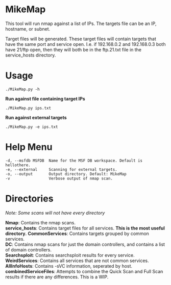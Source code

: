 # MikeMap

This tool will run nmap against a list of IPs. The targets file can be an IP, hostname, or subnet.  

Target files will be generated. These target files will contain targets that have the same port and service open. I.e. if 192.168.0.2 and 192.168.0.3 both have 21/ftp open, then they will both be in the ftp.21.txt file in the service_hosts directory.

# Usage

`./MikeMap.py -h`  

**Run against file containing target IPs**

`./MikeMap.py ips.txt`  

**Run against external targets**

`./MikeMap.py -e ips.txt`

# Help Menu
```
-d, --msfdb MSFDB  Name for the MSF DB workspace. Default is hellothere.
-e, --external     Scanning for external targets.
-o, --output       Output directory. Default: MikeMap
-v                 Verbose output of nmap scan.
```

# Directories
*Note: Some scans will not have every directory*

**Nmap**: Contains the nmap scans.  
**service_hosts**: Contains target files for all services. **This is the most useful directory.**
**CommonServices**: Contains targets grouped by common services.  
**DC**: Contains nmap scans for just the domain controllers, and contains a list of domain controllers.  
**Searchsploit**: Contains searchsploit results for every service.  
**WeirdServices**: Contains all services that are not common services.  
**AllInfoHosts**: Contains -sVC information, seperated by host.  
**combinedServiceFiles**: Attempts to combine the Quick Scan and Full Scan results if there are any differences. This is a WIP.
